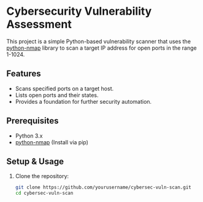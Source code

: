 # Cybersecurity Vulnerability Assessment

This project is a simple Python-based vulnerability scanner that uses the [python-nmap](https://pypi.org/project/python-nmap/) library to scan a target IP address for open ports in the range 1-1024.

## Features
- Scans specified ports on a target host.
- Lists open ports and their states.
- Provides a foundation for further security automation.

## Prerequisites
- Python 3.x
- [python-nmap](https://pypi.org/project/python-nmap/) (Install via pip)

## Setup & Usage
1. Clone the repository:
   ```bash
   git clone https://github.com/yourusername/cybersec-vuln-scan.git
   cd cybersec-vuln-scan
